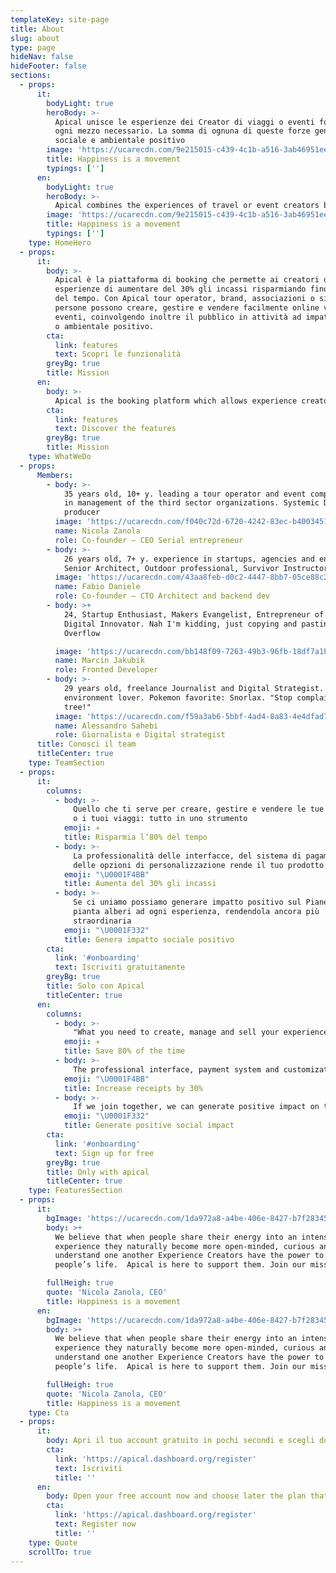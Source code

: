 ```yaml
---
templateKey: site-page
title: About
slug: about
type: page
hideNav: false
hideFooter: false
sections:
  - props:
      it:
        bodyLight: true
        heroBody: >-
          Apical unisce le esperienze dei Creator di viaggi o eventi fornendo loro
          ogni mezzo necessario. La somma di ognuna di queste forze genera impatto
          sociale e ambientale positivo
        image: 'https://ucarecdn.com/9e215015-c439-4c1b-a516-3ab46951eed3/'
        title: Happiness is a movement
        typings: ['']
      en:
        bodyLight: true
        heroBody: >-
          Apical combines the experiences of travel or event creators by providing them with all necessary means. The sum of each of these forces generates positive social and environmental impact
        image: 'https://ucarecdn.com/9e215015-c439-4c1b-a516-3ab46951eed3/'
        title: Happiness is a movement
        typings: ['']
    type: HomeHero
  - props:
      it:
        body: >-
          Apical è la piattaforma di booking che permette ai creatori di
          esperienze di aumentare del 30% gli incassi risparmiando fino all’80%
          del tempo. Con Apical tour operator, brand, associazioni o singole
          persone possono creare, gestire e vendere facilmente online viaggi o
          eventi, coinvolgendo inoltre il pubblico in attività ad impatto sociale
          o ambientale positivo.
        cta:
          link: features
          text: Scopri le funzionalità
        greyBg: true
        title: Mission
      en:
        body: >-
          Apical is the booking platform which allows experience creators to increase collections by 30%, saving up to 80% of the time. With Apical tour operators, brands, associations or individuals can easily create, manage and sell travel or events online, also involving the public in activities with a positive social or environmental impact.
        cta:
          link: features
          text: Discover the features
        greyBg: true
        title: Mission
    type: WhatWeDo
  - props:
      Members:
        - body: >-
            35 years old, 10+ y. leading a tour operator and event company, graduated
            in management of the third sector organizations. Systemic Designer, Music
            producer
          image: 'https://ucarecdn.com/f040c72d-6720-4242-83ec-b4003451c4ac/'
          name: Nicola Zanola
          role: Co-founder – CEO Serial entrepreneur
        - body: >-
            26 years old, 7+ y. experience in startups, agencies and enterprises.
            Senior Architect, Outdoor professional, Survivor Instructor
          image: 'https://ucarecdn.com/43aa8feb-d0c2-4447-8bb7-05ce88c27bd1/'
          name: Fabio Daniele
          role: Co-founder – CTO Architect and backend dev
        - body: >+
            24, Startup Enthusiast, Makers Evangelist, Entrepreneur of Myself and
            Digital Innovator. Nah I'm kidding, just copying and pasting from Stack
            Overflow

          image: 'https://ucarecdn.com/bb148f09-7263-49b3-96fb-18df7a1b5954/'
          name: Marcin Jakubik
          role: Fronted Developer
        - body: >-
            29 years old, freelance Journalist and Digital Strategist. Politic and
            environment lover. Pokemon favorite: Snorlax. "Stop complaining, plant a
            tree!"
          image: 'https://ucarecdn.com/f59a3ab6-5bbf-4ad4-8a83-4e4dfad733b8/'
          name: Alessandro Sahebi
          role: Giornalista e Digital strategist
      title: Conosci il team
      titleCenter: true
    type: TeamSection
  - props:
      it:
        columns:
          - body: >-
              Quello che ti serve per creare, gestire e vendere le tue esperienze
              o i tuoi viaggi: tutto in uno strumento
            emoji: ✈️
            title: Risparmia l’80% del tempo
          - body: >-
              La professionalità delle interfacce, del sistema di pagamenti e
              delle opzioni di personalizzazione rende il tuo prodotto migliore
            emoji: "\U0001F4BB"
            title: Aumenta del 30% gli incassi
          - body: >-
              Se ci uniamo possiamo generare impatto positivo sul Pianeta. Apical
              pianta alberi ad ogni esperienza, rendendola ancora più
              straordinaria
            emoji: "\U0001F332"
            title: Genera impatto sociale positivo
        cta:
          link: '#onboarding'
          text: Iscriviti gratuitamente
        greyBg: true
        title: Solo con Apical
        titleCenter: true
      en:
        columns:
          - body: >-
              "What you need to create, manage and sell your experiences or travels: all in one tool"
            emoji: ✈️
            title: Save 80% of the time
          - body: >-
              The professional interface, payment system and customization options make your product better
            emoji: "\U0001F4BB"
            title: Increase receipts by 30%
          - body: >-
              If we join together, we can generate positive impact on the planet. Apical plants trees at every experience, making it even more extraordinary
            emoji: "\U0001F332"
            title: Generate positive social impact
        cta:
          link: '#onboarding'
          text: Sign up for free
        greyBg: true
        title: Only with apical
        titleCenter: true
    type: FeaturesSection
  - props:
      it:
        bgImage: 'https://ucarecdn.com/1da972a8-a4be-406e-8427-b7f28345439c/'
        body: >+
          We believe that when people share their energy into an intense
          experience they naturally become more open-minded, curious and able to
          understand one another Experience Creators have the power to change
          people’s life.  Apical is here to support them. Join our mission

        fullHeigh: true
        quote: 'Nicola Zanola, CEO'
        title: Happiness is a movement
      en:
        bgImage: 'https://ucarecdn.com/1da972a8-a4be-406e-8427-b7f28345439c/'
        body: >+
          We believe that when people share their energy into an intense
          experience they naturally become more open-minded, curious and able to
          understand one another Experience Creators have the power to change
          people’s life.  Apical is here to support them. Join our mission

        fullHeigh: true
        quote: 'Nicola Zanola, CEO'
        title: Happiness is a movement
    type: Cta
  - props:
      it:
        body: Apri il tuo account gratuito in pochi secondi e scegli dopo quale piano attivare!
        cta:
          link: 'https://apical.dashboard.org/register'
          text: Iscriviti
          title: ''
      en:
        body: Open your free account now and choose later the plan that suits your needs!
        cta:
          link: 'https://apical.dashboard.org/register'
          text: Register now
          title: ''
    type: Quote
    scrollTo: true
---
```


